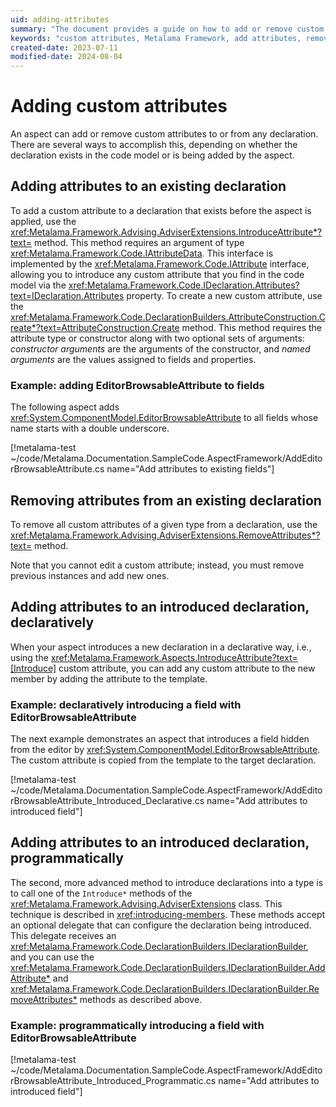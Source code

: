 ```yaml
---
uid: adding-attributes
summary: "The document provides a guide on how to add or remove custom attributes to or from any declaration using the Metalama Framework. It includes examples and methods for existing and introduced declarations."
keywords: "custom attributes, Metalama Framework, add attributes, remove attributes, existing declaration, introduced declaration, introduce attribute, attribute construction, AdviserExtensions, IDeclarationBuilder"
created-date: 2023-07-11
modified-date: 2024-08-04
---
```


# Adding custom attributes

An aspect can add or remove custom attributes to or from any declaration. There are several ways to accomplish this, depending on whether the declaration exists in the code model or is being added by the aspect.

## Adding attributes to an existing declaration

To add a custom attribute to a declaration that exists before the aspect is applied, use the <xref:Metalama.Framework.Advising.AdviserExtensions.IntroduceAttribute*?text=> method. This method requires an argument of type <xref:Metalama.Framework.Code.IAttributeData>. This interface is implemented by the <xref:Metalama.Framework.Code.IAttribute> interface, allowing you to introduce any custom attribute that you find in the code model via the <xref:Metalama.Framework.Code.IDeclaration.Attributes?text=IDeclaration.Attributes> property. To create a new custom attribute, use the <xref:Metalama.Framework.Code.DeclarationBuilders.AttributeConstruction.Create*?text=AttributeConstruction.Create> method. This method requires the attribute type or constructor along with two optional sets of arguments: _constructor arguments_ are the arguments of the constructor, and _named arguments_ are the values assigned to fields and properties.

### Example: adding EditorBrowsableAttribute to fields

The following aspect adds <xref:System.ComponentModel.EditorBrowsableAttribute> to all fields whose name starts with a double underscore.

[!metalama-test ~/code/Metalama.Documentation.SampleCode.AspectFramework/AddEditorBrowsableAttribute.cs name="Add attributes to existing fields"]

## Removing attributes from an existing declaration

To remove all custom attributes of a given type from a declaration, use the <xref:Metalama.Framework.Advising.AdviserExtensions.RemoveAttributes*?text=> method.

Note that you cannot edit a custom attribute; instead, you must remove previous instances and add new ones.

## Adding attributes to an introduced declaration, declaratively

When your aspect introduces a new declaration in a declarative way, i.e., using the <xref:Metalama.Framework.Aspects.IntroduceAttribute?text=[Introduce]> custom attribute, you can add any custom attribute to the new member by adding the attribute to the template.

### Example: declaratively introducing a field with EditorBrowsableAttribute

The next example demonstrates an aspect that introduces a field hidden from the editor by <xref:System.ComponentModel.EditorBrowsableAttribute>. The custom attribute is copied from the template to the target declaration.

[!metalama-test ~/code/Metalama.Documentation.SampleCode.AspectFramework/AddEditorBrowsableAttribute_Introduced_Declarative.cs name="Add attributes to introduced field"]

## Adding attributes to an introduced declaration, programmatically

The second, more advanced method to introduce declarations into a type is to call one of the `Introduce*` methods of the <xref:Metalama.Framework.Advising.AdviserExtensions> class. This technique is described in <xref:introducing-members>. These methods accept an optional delegate that can configure the declaration being introduced. This delegate receives an <xref:Metalama.Framework.Code.DeclarationBuilders.IDeclarationBuilder>, and you can use the <xref:Metalama.Framework.Code.DeclarationBuilders.IDeclarationBuilder.AddAttribute*> and <xref:Metalama.Framework.Code.DeclarationBuilders.IDeclarationBuilder.RemoveAttributes*> methods as described above.

### Example: programmatically introducing a field with EditorBrowsableAttribute

[!metalama-test ~/code/Metalama.Documentation.SampleCode.AspectFramework/AddEditorBrowsableAttribute_Introduced_Programmatic.cs name="Add attributes to introduced field"]


